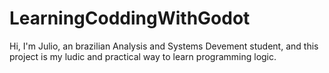 ﻿# LearningCoddingWithGodot
Hi, I'm Julio, an brazilian Analysis and Systems Devement student, and this project is my ludic and practical way to learn programming logic.
